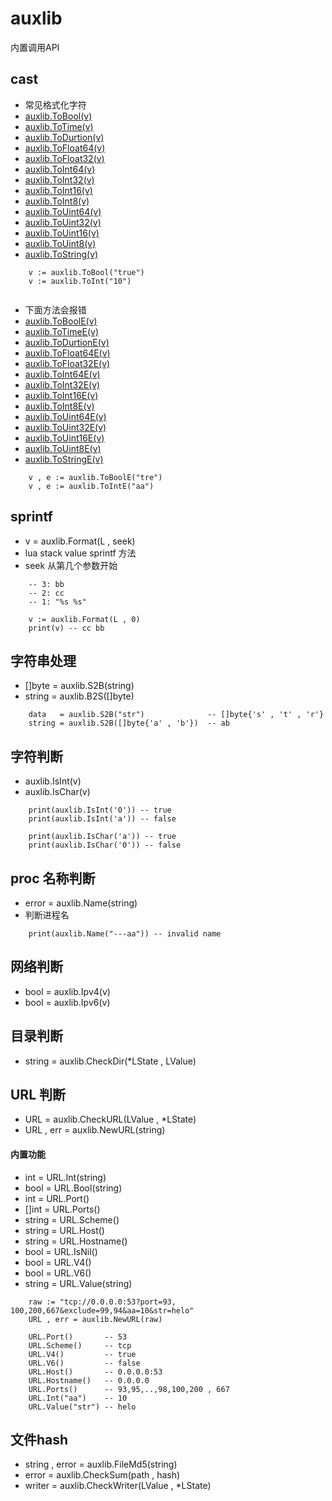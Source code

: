 # auxlib

内置调用API

## cast

- 常见格式化字符
- [auxlib.ToBool(v)]()
- [auxlib.ToTime(v)]()
- [auxlib.ToDurtion(v)]()
- [auxlib.ToFloat64(v)]()
- [auxlib.ToFloat32(v)]()
- [auxlib.ToInt64(v)]()
- [auxlib.ToInt32(v)]()
- [auxlib.ToInt16(v)]()
- [auxlib.ToInt8(v)]()
- [auxlib.ToUint64(v)]()
- [auxlib.ToUint32(v)]()
- [auxlib.ToUint16(v)]()
- [auxlib.ToUint8(v)]()
- [auxlib.ToString(v)]()

```golang
    v := auxlib.ToBool("true")
    v := auxlib.ToInt("10")
    
```

- 下面方法会报错
- [auxlib.ToBoolE(v)]()
- [auxlib.ToTimeE(v)]()
- [auxlib.ToDurtionE(v)]()
- [auxlib.ToFloat64E(v)]()
- [auxlib.ToFloat32E(v)]()
- [auxlib.ToInt64E(v)]()
- [auxlib.ToInt32E(v)]()
- [auxlib.ToInt16E(v)]()
- [auxlib.ToInt8E(v)]()
- [auxlib.ToUint64E(v)]()
- [auxlib.ToUint32E(v)]()
- [auxlib.ToUint16E(v)]()
- [auxlib.ToUint8E(v)]()
- [auxlib.ToStringE(v)]()

```golang
    v , e := auxlib.ToBoolE("tre")
    v , e := auxlib.ToIntE("aa")
```


## sprintf
- v = auxlib.Format(L , seek)
- lua stack value sprintf 方法
- seek 从第几个参数开始

```golang
    -- 3: bb
    -- 2: cc
    -- 1: "%s %s" 

    v := auxlib.Format(L , 0)
    print(v) -- cc bb

```

## 字符串处理
- []byte = auxlib.S2B(string)
- string = auxlib.B2S([]byte)
```golang
    data   = auxlib.S2B("str")              -- []byte{'s' , 't' , 'r'}
    string = auxlib.S2B([]byte{'a' , 'b'})  -- ab

```

## 字符判断

- auxlib.IsInt(v)
- auxlib.IsChar(v)
```golang
    print(auxlib.IsInt('0')) -- true
    print(auxlib.IsInt('a')) -- false 

    print(auxlib.IsChar('a')) -- true
    print(auxlib.IsChar('0')) -- false 

```

## proc 名称判断 
- error = auxlib.Name(string)
- 判断进程名
```golang
    print(auxlib.Name("---aa")) -- invalid name
```

## 网络判断
- bool = auxlib.Ipv4(v)
- bool = auxlib.Ipv6(v)

## 目录判断
- string = auxlib.CheckDir(*LState , LValue)

## URL 判断
- URL = auxlib.CheckURL(LValue , *LState)
- URL , err = auxlib.NewURL(string)
#### 内置功能
- int    = URL.Int(string)
- bool   = URL.Bool(string)
- int    = URL.Port()
- []int  = URL.Ports()
- string = URL.Scheme()
- string = URL.Host()
- string = URL.Hostname()
- bool   = URL.IsNil()
- bool   = URL.V4()
- bool   = URL.V6()
- string = URL.Value(string)
```golang
    raw := "tcp://0.0.0.0:53?port=93, 100,200,667&exclude=99,94&aa=10&str=helo"
    URL , err = auxlib.NewURL(raw)

    URL.Port()       -- 53
    URL.Scheme()     -- tcp
    URL.V4()         -- true
    URL.V6()         -- false
    URL.Host()       -- 0.0.0.0:53
    URL.Hostname()   -- 0.0.0.0
    URL.Ports()      -- 93,95,..,98,100,200 , 667
    URL.Int("aa")    -- 10
    URL.Value("str") -- helo

```

## 文件hash
- string , error = auxlib.FileMd5(string)
- error  = auxlib.CheckSum(path , hash)
- writer = auxlib.CheckWriter(LValue , *LState) 